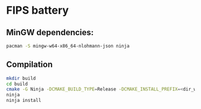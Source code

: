 # FIPS battery

## MinGW dependencies:
```bash
pacman -S mingw-w64-x86_64-nlohmann-json ninja
```

## Compilation
```bash
mkdir build
cd build
cmake -G Ninja -DCMAKE_BUILD_TYPE=Release -DCMAKE_INSTALL_PREFIX=<dir_where_to_install_fips_binary>..
ninja
ninja install
```
